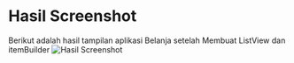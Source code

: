 # Hasil Screenshot

Berikut adalah hasil tampilan aplikasi Belanja setelah Membuat ListView dan itemBuilder
![Hasil Screenshot](images/02.png)